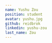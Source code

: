 ```yaml
---
name: Yushu Zou
position: student
avatar: yushu.jpg
github: reidbrok
linkedin: yushu-zou
last_name: Zou
---
```

